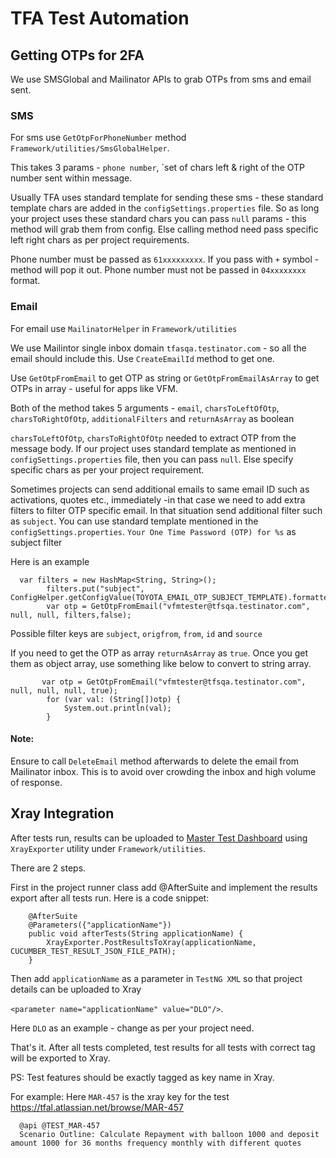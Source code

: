 # TFA Test Automation

## Getting OTPs for 2FA 
We use SMSGlobal and Mailinator APIs to grab OTPs from sms and email sent. 

### SMS 
For sms use `GetOtpForPhoneNumber` method `Framework/utilities/SmsGlobalHelper`.

This takes 3 params - `phone number`, `set of chars left & right of the OTP number sent within message. 

Usually TFA uses standard template for sending these sms - these standard template chars are added in the `configSettings.properties` file. 
So as long your project uses these standard chars you can pass `null` params - this method will grab them from config. 
Else calling method need pass specific left right chars as per project requirements.

Phone number must be passed as `61xxxxxxxxx`. If you pass with `+` symbol - method will pop it out. Phone number must not be passed in `04xxxxxxxx` format.

### Email
For email use `MailinatorHelper` in `Framework/utilities`

We use Mailintor single inbox domain `tfasqa.testinator.com` - so all the email should include this. Use `CreateEmailId` method to get one.

Use `GetOtpFromEmail` to get OTP as string or `GetOtpFromEmailAsArray` to get OTPs in array - useful for apps like VFM.

Both of the method takes 5 arguments - `email`, `charsToLeftOfOtp`, `charsToRightOfOtp`, `additionalFilters` and `returnAsArray` as boolean

`charsToLeftOfOtp`, `charsToRightOfOtp` needed to extract OTP from the message body. If our project uses standard template as mentioned in `configSettings.properties` file,
then you can pass `null`. Else specify specific chars as per your project requirement. 

Sometimes projects can send additional emails to same email ID such as activations, quotes etc., immediately -in that case we need to add extra filters 
to filter OTP specific email. In that situation send additional filter such as `subject`. You can use standard template mentioned in the `configSettings.properties`. 
`Your One Time Password (OTP) for %s` as subject filter

Here is an example 
```
  var filters = new HashMap<String, String>();
        filters.put("subject", ConfigHelper.getConfigValue(TOYOTA_EMAIL_OTP_SUBJECT_TEMPLATE).formatted("VFM"));
        var otp = GetOtpFromEmail("vfmtester@tfsqa.testinator.com", null, null, filters,false);
```

Possible filter keys are `subject`, `origfrom`, `from`, `id` and `source`

If you need to get the OTP as array `returnAsArray` as `true`. Once you get them as object array, use something like below to convert to string array.

```
       var otp = GetOtpFromEmail("vfmtester@tfsqa.testinator.com", null, null, null, true);
        for (var val: (String[])otp) {
            System.out.println(val);
        }
```

#### Note: 
Ensure to call `DeleteEmail` method afterwards to delete the email from Mailinator inbox. This is to avoid over crowding the inbox and high volume of response.

## Xray Integration
After tests run, results can be uploaded to  [Master Test Dashboard](https://tfal.atlassian.net/jira/dashboards/10175) using `XrayExporter` utility under `Framework/utilities`.

There are 2 steps.

First in the project runner class add @AfterSuite and implement the results export after all tests run. Here is a code snippet:
```
    @AfterSuite
    @Parameters({"applicationName"})
    public void afterTests(String applicationName) {
        XrayExporter.PostResultsToXray(applicationName, CUCUMBER_TEST_RESULT_JSON_FILE_PATH);
    }
```
Then add `applicationName` as a parameter in `TestNG XML` so that  project details can be uploaded to Xray

`<parameter name="applicationName" value="DLO"/>`.

Here `DLO` as an example - change as per your project need.

That's it. After all tests completed, test results for all tests with correct tag will be exported to  Xray.

PS: Test features should be exactly tagged as key name in Xray.

For example: Here `MAR-457` is the xray key for the test https://tfal.atlassian.net/browse/MAR-457
```gherkin
  @api @TEST_MAR-457
  Scenario Outline: Calculate Repayment with balloon 1000 and deposit amount 1000 for 36 months frequency monthly with different quotes
```
